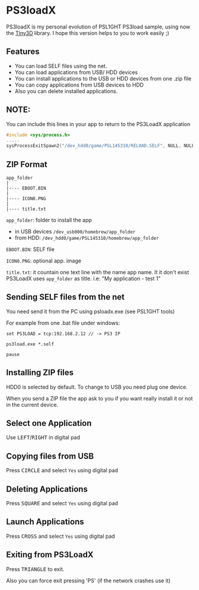 # PS3loadX

PS3loadX is my personal evolution of PSL1GHT PS3load sample, using now the [Tiny3D](https://github.com/wargio/tiny3D/) library. I hope this version helps to you to work easily ;)

## Features
- You can load SELF files using the net.
- You can load applications from USB/ HDD devices
- You can install applications to the USB or HDD devices from one .zip file
- You can copy applications from USB devices to HDD
- Also you can delete installed applications.

NOTE:
-----

You can include this lines in your app to return to the PS3LoadX application
```c
#include <sys/process.h>
.....
sysProcessExitSpawn2("/dev_hdd0/game/PSL145310/RELOAD.SELF", NULL, NULL, NULL, 0, 1001, SYS_PROCESS_SPAWN_STACK_SIZE_1M);
```

ZIP Format
----------

```
app_folder
|
|---- EBOOT.BIN
|
|---- ICON0.PNG
|
|---- title.txt
```

`app_folder`: folder to install the app
 - in USB devices `/dev_usb000/homebrew/app_folder`
 - from HDD: `/dev_hdd0/game/PSL145310/homebrew/app_folder`

`EBOOT.BIN`: SELF file

`ICON0.PNG`: optional app. image

`title.txt`: it countain one text line with the name app name. It it don't exist PS3LoadX uses `app_folder` as title. i.e: "My application - test 1"

Sending SELF files from the net
-------------------------------

You need send it from the PC using psloadx.exe (see PSL1GHT tools)

For example from one .bat file under windows:
```
set PS3LOAD = tcp:192.168.2.12 // -> PS3 IP

ps3load.exe *.self

pause
```

Installing ZIP files
--------------------

HDD0 is selected by default. To change to USB you need plug one device.

When you send a ZIP file the app ask to you if you want really install it or not in the current device.

Select one Application
----------------------

Use <kbd>LEFT</kbd>/<kbd>RIGHT</kbd> in digital pad

Copying files from USB
----------------------

Press <kbd>CIRCLE</kbd> and select `Yes` using digital pad

Deleting Applications
---------------------

Press <kbd>SQUARE</kbd> and select `Yes` using digital pad

Launch Applications
-------------------

Press <kbd>CROSS</kbd> and select `Yes` using digital pad

Exiting from PS3LoadX
---------------------

Press <kbd>TRIANGLE</kbd> to exit.

Also you can force exit pressing 'PS' (if the network crashes use it)
